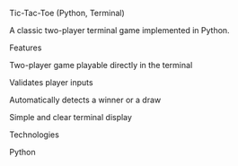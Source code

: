 Tic-Tac-Toe (Python, Terminal)

A classic two-player terminal game implemented in Python.

Features

Two-player game playable directly in the terminal

Validates player inputs

Automatically detects a winner or a draw

Simple and clear terminal display

Technologies

Python
